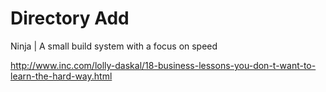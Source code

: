 Directory Add
=============

Ninja | A small build system with a focus on speed

http://www.inc.com/lolly-daskal/18-business-lessons-you-don-t-want-to-learn-the-hard-way.html

